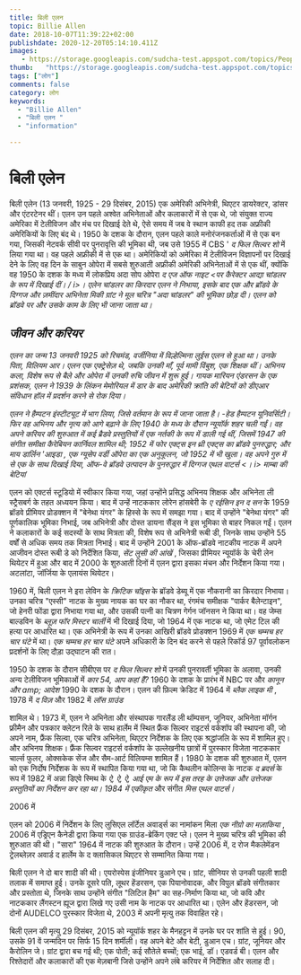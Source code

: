 ```yaml
---
title: बिली एलन 
topic: Billie Allen
date: 2018-10-07T11:39:22+02:00
publishdate: 2020-12-20T05:14:10.411Z
images: 
   - https://storage.googleapis.com/sudcha-test.appspot.com/topics/People/billie_allen/1.jpeg
thumb:   "https://storage.googleapis.com/sudcha-test.appspot.com/topics/People/billie_allen/thumb.jpeg"
tags: ["लोग"]
comments: false
category: लोग
keywords: 
  - "Billie Allen"
  - "बिली एलन "
  - "information"

---
```

<h1> बिली एलेन </h1> <p> बिली एलेन (13 जनवरी, 1925 - 29 दिसंबर, 2015) एक अमेरिकी अभिनेत्री, थिएटर डायरेक्टर, डांसर और एंटरटेनर थीं। एलन उन पहले अश्वेत अभिनेताओं और कलाकारों में से एक थे, जो संयुक्त राज्य अमेरिका में टेलीविजन और मंच पर दिखाई देते थे, ऐसे समय में जब वे स्थान काफी हद तक अफ्रीकी अमेरिकियों के लिए बंद थे। 1950 के दशक के दौरान, एलन पहले काले मनोरंजनकर्ताओं में से एक बन गया, जिसकी नेटवर्क सीवी पर पुनरावृत्ति की भूमिका थी, जब उसे 1955 में CBS '<i> द फिल सिल्वर शो </i> में लिया गया था। वह पहले अफ्रीकी में से एक था। अमेरिकियों को अमेरिका में टेलीविजन विज्ञापनों पर दिखाई देने के लिए वह दिन के साबुन ओपेरा में सबसे शुरुआती अफ्रीकी अमेरिकी अभिनेताओं में से एक थीं, क्योंकि वह 1950 के दशक के मध्य में लोकप्रिय अदा सोप ओपेरा <i> द एज ऑफ नाइट <पर कैरेक्टर आद्या चांडलर के रूप में दिखाई दीं। / i>। एलेन चांडलर का किरदार एलन ने निभाया, इसके बाद एक और ब्रॉडवे के दिग्गज और ज़मींदार अभिनेता मिकी ग्रांट ने मूल चरित्र "अदा चांडलर" की भूमिका छोड़ दी। एलन को ब्रॉडवे पर और उसके काम के लिए भी जाना जाता था। </p> <h2> जीवन और करियर </h2> <p> एलन का जन्म 13 जनवरी 1925 को रिचमंड, वर्जीनिया में विल्हेल्मिना लुईस एलन से हुआ था। उनके पिता, विलियम आर। एलन एक एक्ट्रेसेज़ थे, जबकि उनकी माँ, पूर्व मामी विंबुश, एक शिक्षक थीं। अभिनय कला, विशेष रूप से बैले और ओपेरा में उनकी रुचि जीवन में शुरू हुई। गायक मारियन एंडरसन के एक प्रशंसक, एलन ने 1939 के लिंकन मेमोरियल में डार के बाद अमेरिकी क्रांति की बेटियों को डीएआर संविधान हॉल में प्रदर्शन करने से रोक दिया। </p> <p> एलन ने हैम्पटन इंस्टीट्यूट में भाग लिया, जिसे वर्तमान के रूप में जाना जाता है। -हेड हैम्पटन यूनिवर्सिटी। फिर वह अभिनय और नृत्य को आगे बढ़ाने के लिए 1940 के मध्य के दौरान न्यूयॉर्क शहर चली गईं। वह अपने करियर की शुरुआत में कई ब्रैडवे प्रस्तुतियों में एक नर्तकी के रूप में डाली गई थीं, जिसमें 1947 की संगीत समीक्षा <i> कैरेबियन कार्निवल </i> शामिल थी; 1952 में <i> फोर एक्ट्स इन थ्री एक्ट्स </i> का ब्रॉडवे पुनरुद्धार; और <i> माय डार्लिन 'आइडा </i>, एक ग्यूसेप वर्डी ऑपेरा का एक अनुकूलन, जो 1952 में भी खुला। वह अपने गुरु में से एक के साथ दिखाई दिया, ऑफ-वे ब्रॉडवे उत्पादन के पुनरुद्धार में दिग्गज एथल वाटर्स <। i> माम्बा की बेटियां </i> </p> <p> एलन को एक्टर्स स्टूडियो में स्वीकार किया गया, जहां उन्होंने प्रसिद्ध अभिनय शिक्षक और अभिनेता ली स्ट्रैसबर्ग के तहत अध्ययन किया। बाद में उन्हें नाटककार लोरेन हांसबेरी के <i> ए रईसिन इन द सन </i> के 1959 ब्रॉडवे प्रीमियर प्रोडक्शन में "बेनेथा यंगर" के हिस्से के रूप में समझा गया। बाद में उन्होंने "बेनेथा यंगर" की पूर्णकालिक भूमिका निभाई, जब अभिनेत्री और दोस्त डायना सैंड्स ने इस भूमिका से बाहर निकल गईं। एलन ने कलाकारों के कई सदस्यों के साथ मित्रता की, विशेष रूप से अभिनेत्री रूबी डी, जिनके साथ उन्होंने 55 वर्षों से अधिक समय तक मित्रता निभाई। बाद में उन्होंने 2001 के ऑफ-ब्रॉडवे नाटकीय नाटक में अपने आजीवन दोस्त रूबी डे को निर्देशित किया, <i> सेंट लुसी की आंखें </i>, जिसका प्रीमियर न्यूयॉर्क के चेरी लेन थियेटर में हुआ और बाद में 2000 के शुरुआती दिनों में एलन द्वारा इसका मंचन और निर्देशन किया गया। अटलांटा, जॉर्जिया के एलायंस थियेटर। </p> <p> 1960 में, बिली एलन ने इरा लेविन के <i> क्रिटिक चॉइस </i> के ब्रॉडवे डेब्यू में एक नौकरानी का किरदार निभाया। उनका चरित्र "एस्सी" नाटक के मुख्य नायक का घर का नौकर था, रंगमंच समीक्षक "पार्कर बैलेन्टाइन", जो हेनरी फोंडा द्वारा निभाया गया था, और उसकी पत्नी का चित्रण गेर्गन जॉनसन ने किया था। वह जेम्स बाल्डविन के <i> ब्लूज़ फॉर मिस्टर चार्ली </i> में भी दिखाई दिया, जो 1964 में एक नाटक था, जो एमेट टिल की हत्या पर आधारित था। एक अभिनेत्री के रूप में उनका आखिरी ब्रॉडवे प्रोडक्शन 1969 में <i> एक चम्मच हर चार घंटे </i> में था। <i> एक चम्मच हर चार घंटे </i> अपने अधिकारी के दिन बंद करने से पहले रिकॉर्ड 97 पूर्वावलोकन प्रदर्शनों के लिए दौड़ा उद्घाटन की रात। </p> <p> 1950 के दशक के दौरान सीबीएस पर <i> द फिल सिल्वर शो </i> में उनकी पुनरावर्ती भूमिका के अलावा, उनकी अन्य टेलीविजन भूमिकाओं में <i> कार 54, आप कहां हैं? </i> 1960 के दशक के प्रारंभ में NBC पर और <i> कानून और amp; आदेश </i> 1990 के दशक के दौरान। एलन की फ़िल्म क्रेडिट में 1964 में <i> ब्लैक लाइक मी </i>, 1978 में <i> द विज़ </i> और 1982 में <i> लॉस ग्राउंड </i> </p> <p> शामिल थे। 1973 में, एलन ने अभिनेता और संस्थापक गारलैंड ली थॉम्पसन, जूनियर, अभिनेता मॉर्गन फ्रीमैन और पत्रकार क्लेटन रिले के साथ हार्लेम में स्थित फ्रैंक सिल्वर राइटर्स वर्कशॉप की स्थापना की, जो अपने नाम, फ्रैंक सिल्वा, एक चरित्र अभिनेता, थिएटर निर्देशक के लिए एक श्रद्धांजलि के रूप में शामिल हुए। और अभिनय शिक्षक। फ्रैंक सिल्वर राइटर्स वर्कशॉप के उल्लेखनीय छात्रों में पुरस्कार विजेता नाटककार चार्ल्स फुलर, ओक्सकेक सेंज और सैम-आर्ट विलियम्स शामिल हैं। 1980 के दशक की शुरुआत में, एलन को एक निर्दोष निर्देशक के रूप में स्थापित किया गया था, जो कि कैथलीन कोलिन्स के नाटक <i> द ब्रदर्स </i> के रूप में 1982 में अन्ना डिएवे स्मिथ के <i> ऐ, ऐ, ऐ, आई एम के रूप में इस तरह के उत्तेजक और उत्तेजक प्रस्तुतियों का निर्देशन कर रहा था। 1984 में एकीकृत </i> और संगीत <i> मिस एथल वाटर्स। </i> </p> 2006 में <p> एलन को 2006 में निर्देशन के लिए लुसिएल लॉर्टेल अवार्ड्स का नामांकन मिला <i> एक नीग्रो का मज़ाकिया </i>, 2006 में एड्रिएन कैनेडी द्वारा किया गया एक ग्राउंड-ब्रेकिंग एक्ट प्ले। एलन ने मुख्य चरित्र की भूमिका की शुरुआत की थी। "सारा" 1964 में नाटक की शुरुआत के दौरान। उन्हें 2006 में, द रोज मैकलेमेंडन ​​ट्रेलब्लेज़र अवार्ड द हार्लेम के द क्लासिकल थिएटर से सम्मानित किया गया। </p> <p> बिली एलन ने दो बार शादी की थी। एयरोस्पेस इंजीनियर डुआने एच। ग्रांट, सीनियर से उनकी पहली शादी तलाक में समाप्त हुई। उनके दूसरे पति, लूथर हेंडरसन, एक पियानोवादक, और विपुल ब्रॉडवे संगीतकार और प्रस्तोता थे, जिनके साथ उन्होंने संगीत "लिटिल हैम" का सह-निर्माण किया था, जो कवि और नाटककार लैंगस्टन ह्यूज द्वारा लिखे गए उसी नाम के नाटक पर आधारित था। एलेन और हेंडरसन, जो दोनों AUDELCO पुरस्कार विजेता थे, 2003 में अपनी मृत्यु तक विवाहित रहे। </p> <p> बिली एलन की मृत्यु 29 दिसंबर, 2015 को न्यूयॉर्क शहर के मैनहट्टन में उनके घर पर शांति से हुई। 90, उसके 91 वें जन्मदिन पर सिर्फ 15 दिन शर्मीली। वह अपने बेटे और बेटी, डुआन एच। ग्रांट, जूनियर और कैरोलिन जे। ग्रांट द्वारा बच गई थी; एक पोती; कई सौतेले बच्चों; एक भाई, डॉ। एडवर्ड बी। एलन और रिश्तेदारों और कलाकारों की एक मेज़बानी जिसे उन्होंने अपने लंबे करियर में निर्देशित और सलाह दी। </p> 